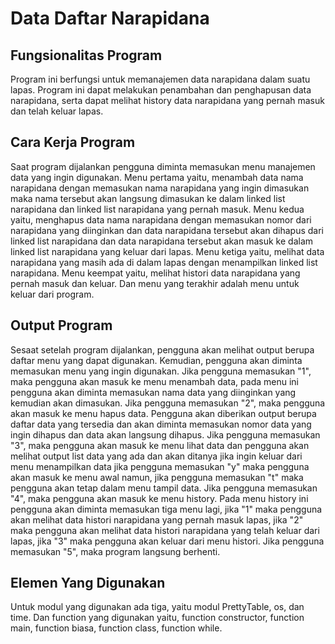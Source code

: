 # Data Daftar Narapidana
## Fungsionalitas Program
Program ini berfungsi untuk memanajemen data narapidana dalam suatu lapas. Program ini dapat melakukan penambahan dan penghapusan data narapidana, serta dapat melihat history data narapidana yang pernah masuk dan telah keluar lapas.

## Cara Kerja Program
Saat program dijalankan pengguna diminta memasukan menu manajemen data yang ingin digunakan. Menu pertama yaitu, menambah data nama narapidana dengan memasukan nama narapidana yang ingin dimasukan maka nama tersebut akan langsung dimasukan ke dalam linked list narapidana dan linked list narapidana yang pernah masuk. Menu kedua yaitu, menghapus data nama narapidana dengan memasukan nomor dari narapidana yang diinginkan dan data narapidana tersebut akan dihapus dari linked list narapidana dan data narapidana tersebut akan masuk ke dalam linked list narapidana yang keluar dari lapas. Menu ketiga yaitu, melihat data narapidana yang masih ada di dalam lapas dengan menampilkan linked list narapidana. Menu keempat yaitu, melihat histori data narapidana yang pernah masuk dan keluar. Dan menu yang terakhir adalah menu untuk keluar dari program.

## Output Program
Sesaat setelah program dijalankan, pengguna akan melihat output berupa daftar menu yang  dapat digunakan. Kemudian, pengguna akan diminta memasukan menu yang ingin digunakan. Jika pengguna memasukan "1", maka pengguna akan masuk ke menu menambah data, pada menu ini pengguna akan diminta memasukan nama data yang diinginkan yang kemudian akan dimasukan. Jika pengguna memasukan "2", maka pengguna akan masuk ke menu hapus data. Pengguna akan diberikan output berupa daftar data yang tersedia dan akan diminta memasukan nomor data yang ingin dihapus dan data akan langsung dihapus. Jika pengguna memasukan "3", maka pengguna akan masuk ke menu lihat data dan pengguna akan melihat output list data yang ada dan akan ditanya jika ingin keluar dari menu  menampilkan data jika pengguna memasukan "y" maka pengguna akan masuk ke menu awal namun, jika pengguna memasukan "t" maka pengguna akan tetap dalam menu tampil data. Jika pengguna memasukan "4", maka pengguna akan masuk ke menu history. Pada menu history ini pengguna akan diminta memasukan tiga menu lagi, jika "1" maka pengguna akan melihat data histori narapidana yang pernah masuk lapas, jika "2" maka pengguna akan melihat data histori narapidana yang telah keluar dari lapas, jika "3" maka pengguna akan keluar dari menu histori. Jika pengguna memasukan "5", maka program langsung berhenti.

## Elemen Yang Digunakan
Untuk modul yang digunakan ada tiga, yaitu modul PrettyTable, os, dan time. Dan function yang digunakan yaitu, function constructor, function main, function biasa, function class, function while.
